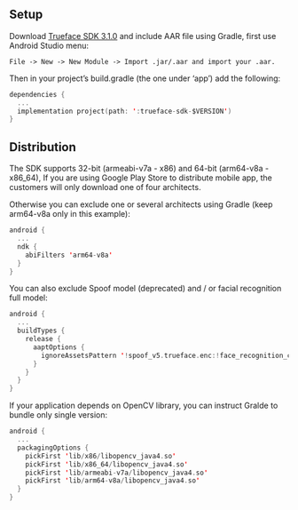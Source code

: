 ## Setup

Download [Trueface SDK 3.1.0](https://github.com/netdur/trueface-libraries-docs/releases/tag/v3.1) and include AAR file using Gradle, first use Android Studio menu:

```
File -> New -> New Module -> Import .jar/.aar and import your .aar.
```

Then in your project’s build.gradle (the one under ‘app’) add the following:

```kotlin
dependencies {
  ...
  implementation project(path: ':trueface-sdk-$VERSION')
}
```

## Distribution

The SDK supports 32-bit (armeabi-v7a - x86) and 64-bit (arm64-v8a - x86_64), If you are using Google Play Store to distribute mobile app, the customers will only download one of four architects.

Otherwise you can exclude one or several architects using Gradle (keep arm64-v8a only in this example):

```kotlin
android {
  ...
  ndk {
    abiFilters 'arm64-v8a'
  }
}
```

You can also exclude Spoof model (deprecated) and / or facial recognition full model:

```kotlin
android {
  ...
  buildTypes {
    release {
      aaptOptions {
        ignoreAssetsPattern '!spoof_v5.trueface.enc:!face_recognition_cpu_v5.trueface.enc:'
      }
    }
  }
}
```

If your application depends on OpenCV library, you can instruct Gralde to bundle only single version:

```kotlin
android {
  ...
  packagingOptions {
    pickFirst 'lib/x86/libopencv_java4.so'
    pickFirst 'lib/x86_64/libopencv_java4.so'
    pickFirst 'lib/armeabi-v7a/libopencv_java4.so'
    pickFirst 'lib/arm64-v8a/libopencv_java4.so'
  }
}
```
